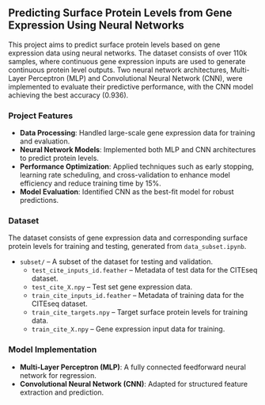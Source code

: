 ## Predicting Surface Protein Levels from Gene Expression Using Neural Networks  
This project aims to predict surface protein levels based on gene expression data using neural networks. The dataset consists of over 110k samples, where continuous gene expression inputs are used to generate continuous protein level outputs. Two neural network architectures, Multi-Layer Perceptron (MLP) and Convolutional Neural Network (CNN), were implemented to evaluate their predictive performance, with the CNN model achieving the best accuracy (0.936).  

### Project Features  
- **Data Processing**: Handled large-scale gene expression data for training and evaluation.  
- **Neural Network Models**: Implemented both MLP and CNN architectures to predict protein levels.  
- **Performance Optimization**: Applied techniques such as early stopping, learning rate scheduling, and cross-validation to enhance model efficiency and reduce training time by 15%.  
- **Model Evaluation**: Identified CNN as the best-fit model for robust predictions.  

### Dataset  
The dataset consists of gene expression data and corresponding surface protein levels for training and testing, 
generated from `data_subset.ipynb`.
- `subset/` – A subset of the dataset for testing and validation.  
  - `test_cite_inputs_id.feather` – Metadata of test data for the CITEseq dataset.  
  - `test_cite_X.npy` – Test set gene expression data.  
  - `train_cite_inputs_id.feather` – Metadata of training data for the CITEseq dataset.  
  - `train_cite_targets.npy` – Target surface protein levels for training data.  
  - `train_cite_X.npy` – Gene expression input data for training.  

### Model Implementation  
- **Multi-Layer Perceptron (MLP)**: A fully connected feedforward neural network for regression.  
- **Convolutional Neural Network (CNN)**: Adapted for structured feature extraction and prediction.  

